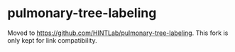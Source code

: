 # pulmonary-tree-labeling

Moved to https://github.com/HINTLab/pulmonary-tree-labeling. This fork is only kept for link compatibility.
